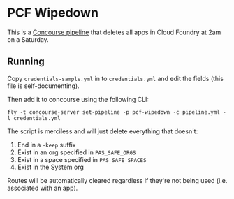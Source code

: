 # PCF Wipedown
This is a [Concourse pipeline](https://concourse-ci.org/) that deletes all apps in Cloud Foundry at 2am on a Saturday.

## Running
Copy `credentials-sample.yml` in to `credentials.yml` and edit the fields (this file is self-documenting).

Then add it to concourse using the following CLI:
```
fly -t concourse-server set-pipeline -p pcf-wipedown -c pipeline.yml -l credentials.yml
```

The script is merciless and will just delete everything that doesn't:

1. End in a `-keep` suffix
2. Exist in an org specified in `PAS_SAFE_ORGS`
3. Exist in a space specified in `PAS_SAFE_SPACES`
4. Exist in the System org

Routes will be automatically cleared regardless if they're not being used (i.e. associated with an app).
